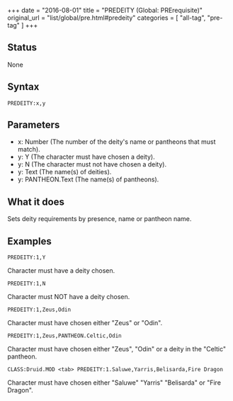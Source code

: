 +++
date = "2016-08-01"
title = "PREDEITY (Global: PRErequisite)"
original_url = "list/global/pre.html#predeity"
categories = [ "all-tag", "pre-tag" ]
+++

## Status

None

## Syntax

`PREDEITY:x,y`

## Parameters

-   x: Number (The number of the deity's name or
    pantheons that must match).
-   y: Y (The character must have chosen a deity).
-   y: N (The character must not have chosen a deity).
-   y: Text (The name(s) of deities).
-   y: PANTHEON.Text (The name(s) of pantheons).



What it does
------------

Sets deity requirements by presence, name or pantheon name.

Examples
--------

`PREDEITY:1,Y`

Character must have a deity chosen.

`PREDEITY:1,N`

Character must NOT have a deity chosen.

`PREDEITY:1,Zeus,Odin`

Character must have chosen either "Zeus" or "Odin".

`PREDEITY:1,Zeus,PANTHEON.Celtic,Odin`

Character must have chosen either "Zeus", "Odin" or a deity in the
"Celtic" pantheon.

`CLASS:Druid.MOD <tab> PREDEITY:1.Saluwe,Yarris,Belisarda,Fire Dragon`

Character must have chosen either "Saluwe" "Yarris" "Belisarda" or "Fire
Dragon".

